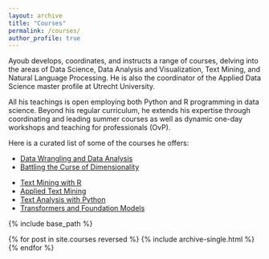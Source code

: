 ```yaml
---
layout: archive
title: "Courses"
permalink: /courses/
author_profile: true
---
```


Ayoub develops, coordinates, and instructs a range of courses, delving into the areas of Data Science, Data Analysis and Visualization, Text Mining, and Natural Language Processing. He is also the coordinator of the Applied Data Science master profile at Utrecht University. 

All his teachings is open employing both Python and R programming in data science. Beyond his regular curriculum, he extends his expertise through coordinating and leading summer courses as well as dynamic one-day workshops and teaching for professionals (OvP).

Here is a curated list of some of the courses he offers:

* [Data Wrangling and Data Analysis](https://infomdwr.nl/)
* [Battling the Curse of Dimensionality](https://infomda2.nl/)
<!--[Applied Data Science and Visualization](https://adav-course-2023.netlify.app/)-->
* [Text Mining with R](https://utrechtsummerschool.nl/courses/social-sciences/data-science-introduction-to-text-mining-with-r) 
* [Applied Text Mining](https://utrechtsummerschool.nl/courses/social-sciences/data-science-applied-text-mining)
* [Text Analysis with Python](https://utrechtsummerschool.nl/courses/social-sciences/text-analysis-with-python-online-course)
* [Transformers and Foundation Models](https://ayoubbagheri.nl/transformers/)

{% include base_path %}

{% for post in site.courses reversed %}
  {% include archive-single.html %}
{% endfor %}
